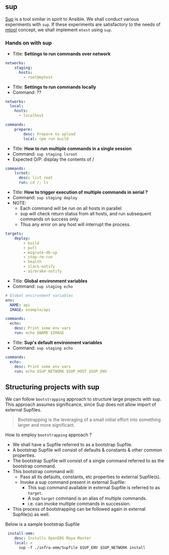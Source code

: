 ## sup 

[Sup](https://github.com/pressly/sup) is a tool similar in spirit to Ansible. 
We shall conduct various experiments with `sup`. If these experiments are
satisfactory to the needs of [mtool](../mtool/README.md) concept, we shall 
implement `mtest` using `sup`.

### Hands on with sup

- Title: **Settings to run commands over network**

```yaml
networks:
    staging:
      hosts:
        - root@myhost
```

- Title: **Settings to run commands locally**
- Command: ??

```yaml
networks:
  local:
    hosts:
      - localhost

commands:
    prepare:
        desc: Prepare to upload
        local: npm run build
```

- Title: **How to run multiple commands in a single session**
- Command: `sup staging lsroot`
- Expected O/P: display the contents of /

```yaml
commands:
    lsroot:
      desc: list root
      run: cd /; ls
```

- Title: **How to trigger execution of multiple commands in serial ?**
- Command: `sup staging deploy`
- NOTE: 
  - Each command will be run on all hosts in parallel
  - sup will check return status from all hosts, and run subsequent commands on success only 
  - Thus any error on any host will interrupt the process.

```yaml
targets:
    deploy:
        - build
        - pull
        - migrate-db-up
        - stop-rm-run
        - health
        - slack-notify
        - airbrake-notify
```

- Title: **Global environment variables**
- Command: `sup staging echo`

```yaml
# Global environment variables
env:
  NAME: api
  IMAGE: example/api

commands:
  echo:
    desc: Print some env vars
    run: echo $NAME $IMAGE
```

- Title: **Sup's default environment variables**
- Command: `sup staging echo`

```yaml
commands:
  echo:
    desc: Print some env vars
    run: echo $SUP_NETWORK $SUP_HOST $SUP_ENV
```


## Structuring projects with sup

We can follow `bootstrapping` approach to structure large projects with sup.
This approach assumes significance, since Sup does not allow import of external
Supfiles.

> Bootstrapping is the leveraging of a small initial effort into something larger 
and more significant.

How to employ `bootstrapping` approach ?

- We shall have a Supfile referred to as a bootstrap Supfile.
- A bootstrap Supfile will consist of defaults & constants & other common properties.
- The bootstrap Supfile will consist of a single command referred to as the bootstrap command.
- This bootstrap command will:
  - Pass all its defaults, constants, etc properties to external Supfile(s).
  - Invoke a sup command present in external Supfile:
    - This sup command available in external Supfile is referred to as `target`.
    - A sup `target` command is an alias of multiple commands.
    - i.e. can invoke multiple commands in succession.
- This process of bootstrapping can be followed again in external Supfile(s) as well.

Below is a sample bootstrap Supfile

```yaml
 install-omm:
    desc: Installs OpenEBS Maya Master
    local: >
      sup -f ./infra-omm/Supfile $SUP_ENV $SUP_NETWORK install
```

